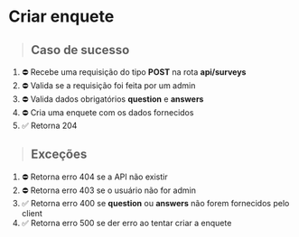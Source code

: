 # Criar enquete

> ## Caso de sucesso
1. ⛔️ Recebe uma requisição do tipo **POST** na rota **api/surveys**
2. ⛔️ Valida se a requisição foi feita por um admin
3. ⛔️ Valida dados obrigatórios **question** e **answers**
4. ⛔️ Cria uma enquete com os dados fornecidos
6. ✅ Retorna 204

> ## Exceções
1. ⛔️ Retorna erro 404 se a API não existir
2. ⛔️ Retorna erro 403 se o usuário não for admin
3. ✅ Retorna erro 400 se **question** ou **answers** não forem fornecidos pelo client
5. ✅ Retorna erro 500 se der erro ao tentar criar a enquete